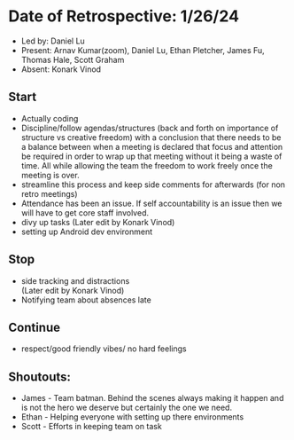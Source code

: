 # Date of Retrospective: 1/26/24

* Led by: Daniel Lu
* Present: Arnav Kumar(zoom), Daniel Lu, Ethan Pletcher, James Fu, Thomas Hale, Scott Graham
* Absent: Konark Vinod

## Start

* Actually coding
* Discipline/follow agendas/structures (back and forth on importance of structure vs creative freedom) with a conclusion that there needs to be a balance between when a meeting is declared that focus and attention be required in order to wrap up that meeting without it being a waste of time. All while allowing the team the freedom to work freely once the meeting is over.
* streamline this process and keep side comments for afterwards (for non retro meetings)
* Attendance has been an issue. If self accountability is an issue then we will have to get core staff involved.
* divy up tasks
(Later edit by Konark Vinod)
* setting up Android dev environment
## Stop
* side tracking and distractions	
(Later edit by Konark Vinod)
* Notifying team about absences late
## Continue
* respect/good friendly vibes/ no hard feelings
##  Shoutouts:
* James - Team batman. Behind the scenes always making it happen and is not the hero we deserve but certainly the one we need.
* Ethan - Helping everyone with setting up there environments
* Scott - Efforts in keeping team on task
